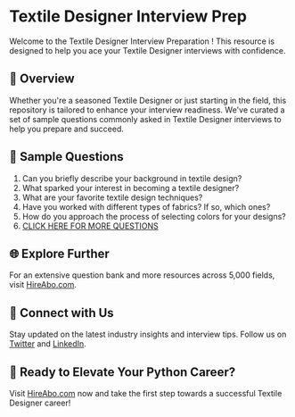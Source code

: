 # Textile Designer Interview Prep

Welcome to the Textile Designer Interview Preparation ! This resource is designed to help you ace your Textile Designer interviews with confidence.

## 🚀 Overview

Whether you're a seasoned Textile Designer or just starting in the field, this repository is tailored to enhance your interview readiness. We've curated a set of sample questions commonly asked in Textile Designer interviews to help you prepare and succeed.

## 📝 Sample Questions

1. Can you briefly describe your background in textile design?
2. What sparked your interest in becoming a textile designer?
3. What are your favorite textile design techniques?
4. Have you worked with different types of fabrics? If so, which ones?
5. How do you approach the process of selecting colors for your designs?
6. [CLICK HERE FOR MORE QUESTIONS](https://hireabo.com/job/6_2_34/Textile%20Designer)

## 🌐 Explore Further

For an extensive question bank and more resources across 5,000 fields, visit [HireAbo.com](https://www.hireabo.com).

## 📱 Connect with Us

Stay updated on the latest industry insights and interview tips. Follow us on [Twitter](https://twitter.com/hireabo) and [LinkedIn](https://www.linkedin.com/in/hire-abo-3609972a8/).

## 🚀 Ready to Elevate Your Python Career?

Visit [HireAbo.com](https://www.hireabo.com) now and take the first step towards a successful Textile Designer career!